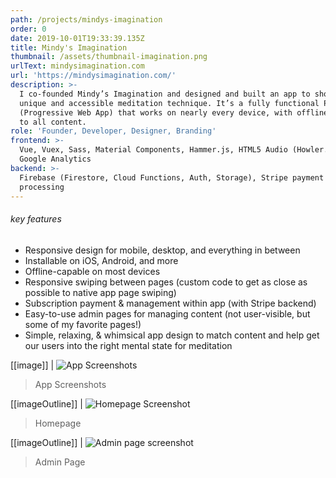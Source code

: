 ```yaml
---
path: /projects/mindys-imagination
order: 0
date: 2019-10-01T19:33:39.135Z
title: Mindy's Imagination
thumbnail: /assets/thumbnail-imagination.png
urlText: mindysimagination.com
url: 'https://mindysimagination.com/'
description: >-
  I co-founded Mindy’s Imagination and designed and built an app to showcase our
  unique and accessible meditation technique. It’s a fully functional PWA
  (Progressive Web App) that works on nearly every device, with offline access
  to all content.
role: 'Founder, Developer, Designer, Branding'
frontend: >-
  Vue, Vuex, Sass, Material Components, Hammer.js, HTML5 Audio (Howler.js),
  Google Analytics
backend: >-
  Firebase (Firestore, Cloud Functions, Auth, Storage), Stripe payment
  processing
---
```


###### key features

- Responsive design for mobile, desktop, and everything in between
- Installable on iOS, Android, and more
- Offline-capable on most devices
- Responsive swiping between pages (custom code to get as close as possible to native app page swiping)
- Subscription payment & management within app (with Stripe backend)
- Easy-to-use admin pages for managing content (not user-visible, but some of my favorite pages!)
- Simple, relaxing, & whimsical app design to match content and help get our users into the right mental state for meditation

[[image]]
| ![App Screenshots](/assets/appexamplescreensindevices.png 'App Screenshots')

> App Screenshots

[[imageOutline]]
| ![Homepage Screenshot](/assets/homepagesample-9-19.png)

> Homepage

[[imageOutline]]
| ![Admin page screenshot](/assets/screen-shot-2019-09-13-at-2.23.24-pm.png 'Admin Page')

> Admin Page
